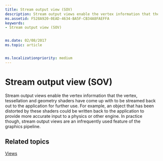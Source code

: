 ```yaml
---
title: Stream output view (SOV)
description: Stream output views enable the vertex information that the vertex, tessellation and geometry shaders have come up with to be streamed back out to the application for further use.
ms.assetid: F528A920-0EAD-4634-BA5F-CB34A8FAEFFA
keywords:
- Stream output view (SOV)


ms.date: 02/08/2017
ms.topic: article


ms.localizationpriority: medium
---
```


# Stream output view (SOV)


Stream output views enable the vertex information that the vertex, tessellation and geometry shaders have come up with to be streamed back out to the application for further use. For example, an object that has been distorted by these shaders could be written back to the application to provide more accurate input to a physics or other engine. In practice though, stream output views are an infrequently used feature of the graphics pipeline.

## <span id="related-topics"></span>Related topics


[Views](views.md)

 

 




